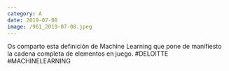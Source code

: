 ```yaml
--- 
category: A 
date: 2019-07-08 
image: /961_2019-07-08.jpeg 
--- 
```


Os comparto esta definición de Machine Learning que pone de manifiesto la cadena completa de elementos en juego. #DELOITTE #MACHINELEARNING
